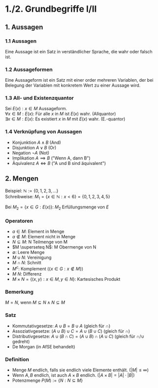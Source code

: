 # 1./2. Grundbegriffe I/II
## 1. Aussagen
### 1.1 Aussagen
Eine Aussage ist ein Satz in verständlicher Sprache, die wahr oder falsch ist.

### 1.2 Aussageformen
Eine Aussageform ist ein Satz mit einer order mehreren Variablen, der bei
Belegung der Variablen mit konkretem Wert zu einer Aussage wird.

### 1.3 All- und Existenzquantor
Sei $E(x): x \in M$ Aussageform.  
$\forall x \in M: E(x)$: Für alle $x$ in $M$ ist $E(x)$ wahr. (Allquantor)  
$\exists x \in M: E(x)$: Es existiert $x$ in $M$ mit $E(x)$ wahr. (E.-quantor)

### 1.4 Verknüpfung von Aussagen
- Konjunktion $A \land B$ (And)
- Disjunktion $A \lor B$ (Or)
- Negation $\lnot A$ (Not)
- Implikation $A \implies B$ ("Wenn A, dann B")
- Äquivalenz $A \iff B$ ("A und B sind äquivalent")


## 2. Mengen
Beispiel: $\mathbb{N} := \{ 0, 1, 2, 3, ... \}$  
Schreibweise: $M_1 = \{ x \in \mathbb{N} : x < 6 \} = \{ 0, 1, 2, 3, 4, 5 \}$

Bei $M_2 = \{ x \in G: E(x) \}$: $M_2$ Erfüllungsmenge von $E$

### Operatoren
- $a \in M$: Element in Menge
- $a \not\in M$: Element nicht in Menge
- $N \subseteq M$: N Teilmenge von M
- $M \superseteq N$: M Obermenge von N
- $\emptyset$: Leere Menge
- $M \cup N$: Vereinigung
- $M \cap N$: Schnitt
- $M^c$: Komplement ($\{ x \in G: x \not\in M \}$)
- $M \ N$: Differenz
- $M \times N = \{ (x, y): x \in M, y \in N \}$: Kartesisches Produkt

### Bemerkung
$M = N$, wenn $M \subseteq N \land N \subseteq M$

### Satz
- Kommutativgesetze: $A \cup B = B \cup A$ (gleich für $\cap$)
- Assoziativgesetze: $(A \cup B) \cup C = A \cup (B \cup C)$ (gleich für $\cap$)
- Distributivgesetze: $A \cup (B \cap C) = (A \cup B) \cap (A \cup C)$
  (gleich für $\cap$/$\cup$ gedreht)
- De Morgan (in AfSE behandelt)

### Definition
- Menge $M$ endlich, falls sie endlich viele Elemente enthält.
  ($|M| \le \infty$)
- Wenn $A, B$ endlich, ist auch $A \times B$ endlich.
  ($|A \times B| = |A| \cdot |B|$)
- Potenzmenge $P(M) := \{ N : N \subseteq M \}$
